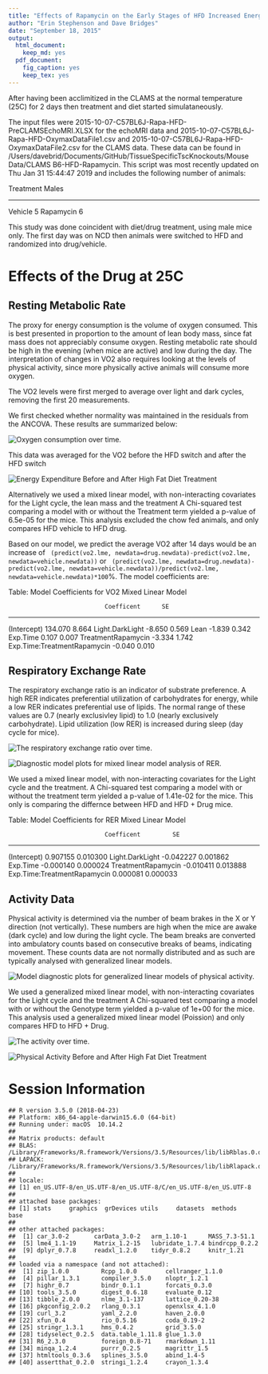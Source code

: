 ```yaml
---
title: "Effects of Rapamycin on the Early Stages of HFD Increased Energy Expenditure - Dont trust the statistics in this version"
author: "Erin Stephenson and Dave Bridges"
date: "September 18, 2015"
output:
  html_document:
    keep_md: yes
  pdf_document:
    fig_caption: yes
    keep_tex: yes
---
```






After having been acclimitized in the CLAMS at the normal temperature (25C) for 2 days then treatment and diet started simulataneously. 


The input files were 2015-10-07-C57BL6J-Rapa-HFD-PreCLAMSEchoMRI.XLSX for the echoMRI data and 2015-10-07-C57BL6J-Rapa-HFD-OxymaxDataFile1.csv  and 2015-10-07-C57BL6J-Rapa-HFD-OxymaxDataFile2.csv for the CLAMS data.  These data can be found in /Users/davebrid/Documents/GitHub/TissueSpecificTscKnockouts/Mouse Data/CLAMS B6-HFD-Rapamycin.  This script was most recently updated on Thu Jan 31 15:44:47 2019 and includes the following number of animals:


Treatment    Males
----------  ------
Vehicle          5
Rapamycin        6

This study was done coincident with diet/drug treatment, using male mice only.  The first day was on NCD then animals were switched to HFD and randomized into drug/vehicle.

# Effects of the Drug at 25C



## Resting Metabolic Rate

The proxy for energy consumption is the volume of oxygen consumed.  This is best presented in proportion to the amount of lean body mass, since fat mass does not appreciably consume oxygen.  Resting metabolic rate should be high in the evening (when mice are active) and low during the day.  The interpretation of changes in VO2 also requires looking at the levels of physical activity, since more physically active animals will consume more oxygen.

The VO2 levels were first merged to average over light and dark cycles, removing the first 20 measurements.  




We first checked whether normality was maintained in the residuals from the ANCOVA.  These results are summarized below:


![Oxygen consumption over time.](figures/vo2-time-course-1.png)

This data was averaged for the VO2 before the HFD switch and after the HFD switch

![Energy Expenditure Before and After High Fat Diet Treatment](figures/vo2-barplot-1.png)

Alternatively we used a mixed linear model, with non-interacting covariates for the Light cycle, the lean mass and the treatment  A Chi-squared test comparing a model with or without the Treatment term yielded a p-value of 6.5e-05 for the mice.  This analysis excluded the chow fed animals, and only compares HFD vehicle to HFD drug.

Based on our model, we predict the average VO2 after 14 days would be an increase of ` (predict(vo2.lme, newdata=drug.newdata)-predict(vo2.lme, newdata=vehicle.newdata))` or ` (predict(vo2.lme, newdata=drug.newdata)-predict(vo2.lme, newdata=vehicle.newdata))/predict(vo2.lme, newdata=vehicle.newdata)*100`%.  The model coefficients are:


Table: Model Coefficients for VO2 Mixed Linear Model

                               Coefficent      SE
----------------------------  -----------  ------
(Intercept)                       134.070   8.664
Light.DarkLight                    -8.650   0.569
Lean                               -1.839   0.342
Exp.Time                            0.107   0.007
TreatmentRapamycin                 -3.334   1.742
Exp.Time:TreatmentRapamycin        -0.040   0.010


## Respiratory Exchange Rate

The respiratory exchange ratio is an indicator of substrate preference.  A high RER indicates preferential utilization of carbohydrates for energy, while a low RER indicates preferential use of lipids.  The normal range of these values are 0.7 (nearly exclusivley lipid) to 1.0 (nearly exclusively carbohydrate).  Lipid utilization (low RER) is increased during sleep (day cycle for mice).



![The respiratory exchange ratio over time.](figures/rer-time-course-1.png)

![Diagnostic model plots for mixed linear model analysis of RER.](figures/rer-statistics-untreated-1.png)

We used a mixed linear model, with non-interacting covariates for the Light cycle and the treatment.  A Chi-squared test comparing a model with or without the treatment term yielded a p-value of 1.41e-02 for the mice.  This only is comparing the differnce between HFD and HFD + Drug mice.


Table: Model Coefficients for RER Mixed Linear Model

                               Coefficent         SE
----------------------------  -----------  ---------
(Intercept)                      0.907155   0.010300
Light.DarkLight                 -0.042227   0.001862
Exp.Time                        -0.000140   0.000024
TreatmentRapamycin              -0.010411   0.013888
Exp.Time:TreatmentRapamycin      0.000081   0.000033


## Activity Data

Physical activity is determined via the number of beam brakes in the X or Y direction (not vertically).  These numbers are high when the mice are awake (dark cycle) and low during the light cycle.  The beam breaks are converted into ambulatory counts based on consecutive breaks of beams, indicating movement.  These counts data are not normally distributed and as such are typically analysed with generalized linear models.


![Model diagnostic plots for generalized linear models of physical activity.](figures/activity-statistics-1.png)

We used a generalized mixed linear model, with non-interacting covariates for the Light cycle and the treatment  A Chi-squared test comparing a model with or without the Genotype term yielded a p-value of 1e+00 for the mice.  This analysis used a generalized mixed linear model (Poission) and only compares HFD to HFD + Drug.


![The activity over time.](figures/activity-time-course-1.png)


![Physical Activity Before and After High Fat Diet Treatment](figures/activity-barplot-1.png)

# Session Information


```
## R version 3.5.0 (2018-04-23)
## Platform: x86_64-apple-darwin15.6.0 (64-bit)
## Running under: macOS  10.14.2
## 
## Matrix products: default
## BLAS: /Library/Frameworks/R.framework/Versions/3.5/Resources/lib/libRblas.0.dylib
## LAPACK: /Library/Frameworks/R.framework/Versions/3.5/Resources/lib/libRlapack.dylib
## 
## locale:
## [1] en_US.UTF-8/en_US.UTF-8/en_US.UTF-8/C/en_US.UTF-8/en_US.UTF-8
## 
## attached base packages:
## [1] stats     graphics  grDevices utils     datasets  methods   base     
## 
## other attached packages:
##  [1] car_3.0-2       carData_3.0-2   arm_1.10-1      MASS_7.3-51.1  
##  [5] lme4_1.1-19     Matrix_1.2-15   lubridate_1.7.4 bindrcpp_0.2.2 
##  [9] dplyr_0.7.8     readxl_1.2.0    tidyr_0.8.2     knitr_1.21     
## 
## loaded via a namespace (and not attached):
##  [1] zip_1.0.0         Rcpp_1.0.0        cellranger_1.1.0 
##  [4] pillar_1.3.1      compiler_3.5.0    nloptr_1.2.1     
##  [7] highr_0.7         bindr_0.1.1       forcats_0.3.0    
## [10] tools_3.5.0       digest_0.6.18     evaluate_0.12    
## [13] tibble_2.0.0      nlme_3.1-137      lattice_0.20-38  
## [16] pkgconfig_2.0.2   rlang_0.3.1       openxlsx_4.1.0   
## [19] curl_3.2          yaml_2.2.0        haven_2.0.0      
## [22] xfun_0.4          rio_0.5.16        coda_0.19-2      
## [25] stringr_1.3.1     hms_0.4.2         grid_3.5.0       
## [28] tidyselect_0.2.5  data.table_1.11.8 glue_1.3.0       
## [31] R6_2.3.0          foreign_0.8-71    rmarkdown_1.11   
## [34] minqa_1.2.4       purrr_0.2.5       magrittr_1.5     
## [37] htmltools_0.3.6   splines_3.5.0     abind_1.4-5      
## [40] assertthat_0.2.0  stringi_1.2.4     crayon_1.3.4
```
